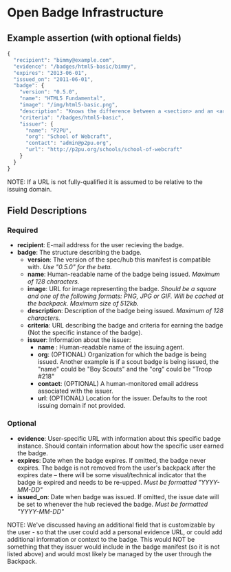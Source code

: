 # Open Badge Infrastructure
## Example assertion (with optional fields)
```javascript
{
  "recipient": "bimmy@example.com",
  "evidence": "/badges/html5-basic/bimmy",
  "expires": "2013-06-01",
  "issued_on": "2011-06-01",
  "badge": {
    "version": "0.5.0",
    "name": "HTML5 Fundamental",
    "image": "/img/html5-basic.png",
    "description": "Knows the difference between a <section> and an <article>",
    "criteria": "/badges/html5-basic",
    "issuer": {
      "name": "P2PU",
      "org": "School of Webcraft",
      "contact": "admin@p2pu.org",
      "url": "http://p2pu.org/schools/school-of-webcraft"
    }
  }
}
```
NOTE: If a URL is not fully-qualified it is assumed to be relative to the issuing domain.

## Field Descriptions

### Required
* **recipient**: E-mail address for the user recieving the badge.
* **badge**: The structure describing the badge.
  * **version**: The version of the spec/hub this manifest is compatible with. *Use "0.5.0" for the beta.*
  * **name**: Human-readable name of the badge being issued. *Maximum of 128 characters.*
  * **image**: URL for image representing the badge. *Should be a square and one of the following formats: PNG, JPG or GIF. Will be cached at the backpack. Maximum size of 512kb.*
  * **description**: Description of the badge being issued. *Maximum of 128 characters.*
  * **criteria**: URL describing the badge and criteria for earning the badge (Not the specific instance of the badge).
  * **issuer**: Information about the issuer:
    * **name** : Human-readable name of the issuing agent.
    * **org**: (OPTIONAL) Organization for which the badge is being issued. Another example is if a scout badge is being issued, the "name" could be "Boy Scouts" and the "org" could be "Troop #218"
    * **contact**: (OPTIONAL) A human-monitored email address associated with the issuer.
    * **url**: (OPTIONAL) Location for the issuer. Defaults to the root issuing domain if not provided.

### Optional
* **evidence**: User-specific URL with information about this specific badge instance. Should contain information about how the specific user earned the badge.
* **expires**: Date when the badge expires. If omitted, the badge never expires. The badge is not removed from the user's backpack after the expires date – there will be some visual/technical indicator that the badge is expired and needs to be re-upped. *Must be formatted "YYYY-MM-DD"*
* **issued_on**: Date when badge was issued. If omitted, the issue date will be set to whenever the hub recieved the badge.  *Must be formatted "YYYY-MM-DD"*

NOTE: We've discussed having an additional field that is customizable by the
user - so that the user could add a personal evidence URL, or could add
additional information or context to the badge. This would NOT be something
that they issuer would include in the badge manifest (so it is not listed
above) and would most likely be managed by the user through the Backpack.
